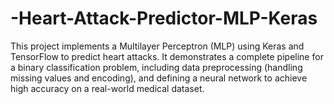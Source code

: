 # -Heart-Attack-Predictor-MLP-Keras
This project implements a Multilayer Perceptron (MLP) using Keras and TensorFlow to predict heart attacks. It demonstrates a complete pipeline for a binary classification problem, including data preprocessing (handling missing values and encoding), and defining a neural network to achieve high accuracy on a real-world medical dataset.
